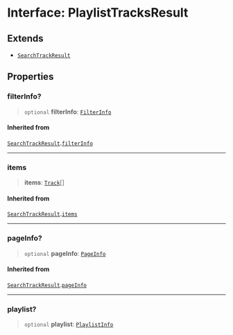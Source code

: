 # Interface: PlaylistTracksResult

## Extends

- [`SearchTrackResult`](SearchTrackResult.md)

## Properties

### filterInfo?

> `optional` **filterInfo**: [`FilterInfo`](FilterInfo.md)

#### Inherited from

[`SearchTrackResult`](SearchTrackResult.md).[`filterInfo`](SearchTrackResult.md#filterinfo)

***

### items

> **items**: [`Track`](Track.md)[]

#### Inherited from

[`SearchTrackResult`](SearchTrackResult.md).[`items`](SearchTrackResult.md#items)

***

### pageInfo?

> `optional` **pageInfo**: [`PageInfo`](PageInfo.md)

#### Inherited from

[`SearchTrackResult`](SearchTrackResult.md).[`pageInfo`](SearchTrackResult.md#pageinfo)

***

### playlist?

> `optional` **playlist**: [`PlaylistInfo`](PlaylistInfo.md)
